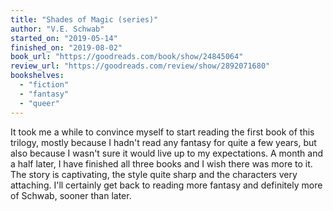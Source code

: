 ```yaml
---
title: "Shades of Magic (series)"
author: "V.E. Schwab"
started_on: "2019-05-14"
finished_on: "2019-08-02"
book_url: "https://goodreads.com/book/show/24845064"
review_url: "https://goodreads.com/review/show/2892071680"
bookshelves:
  - "fiction"
  - "fantasy"
  - "queer"
---
```


It took me a while to convince myself to start reading the first book of this trilogy, mostly
because I hadn't read any fantasy for quite a few years, but also because I wasn't sure it would
live up to my expectations. A month and a half later, I have finished all three books and I wish
there was more to it. The story is captivating, the style quite sharp and the characters very
attaching. I'll certainly get back to reading more fantasy and definitely more of Schwab, sooner
than later.

